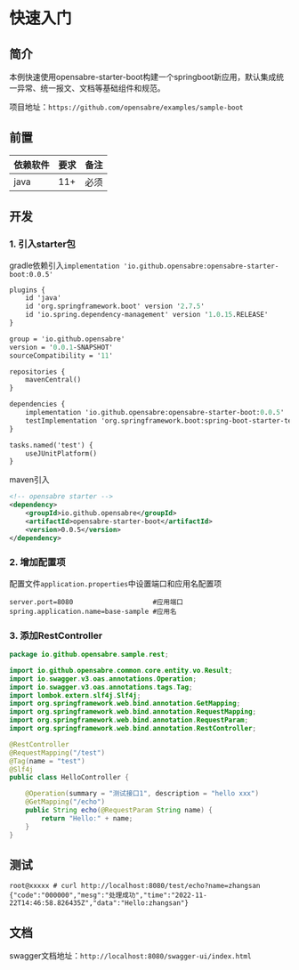 # 快速入门

## 简介

本例快速使用opensabre-starter-boot构建一个springboot新应用，默认集成统一异常、统一报文、文档等基础组件和规范。

项目地址：`https://github.com/opensabre/examples/sample-boot`

## 前置

| 依赖软件        | 要求     | 备注                                                  |
| ------------- | -------- | ---------------------------------------------------- |
| java          | 11+      | 必须                                                  |

## 开发

### 1. 引入starter包

gradle依赖引入`implementation 'io.github.opensabre:opensabre-starter-boot:0.0.5'`

```ASN.1
plugins {
    id 'java'
    id 'org.springframework.boot' version '2.7.5'
    id 'io.spring.dependency-management' version '1.0.15.RELEASE'
}

group = 'io.github.opensabre'
version = '0.0.1-SNAPSHOT'
sourceCompatibility = '11'

repositories {
    mavenCentral()
}

dependencies {
    implementation 'io.github.opensabre:opensabre-starter-boot:0.0.5'
    testImplementation 'org.springframework.boot:spring-boot-starter-test'
}

tasks.named('test') {
    useJUnitPlatform()
}
```

maven引入

```xml
<!-- opensabre starter -->
<dependency>
	<groupId>io.github.opensabre</groupId>
	<artifactId>opensabre-starter-boot</artifactId>
	<version>0.0.5</version>
</dependency>
```

### 2. 增加配置项

配置文件`application.properties`中设置端口和应用名配置项

```
server.port=8080                    #应用端口
spring.application.name=base-sample #应用名
```

### 3. 添加RestController

```java
package io.github.opensabre.sample.rest;

import io.github.opensabre.common.core.entity.vo.Result;
import io.swagger.v3.oas.annotations.Operation;
import io.swagger.v3.oas.annotations.tags.Tag;
import lombok.extern.slf4j.Slf4j;
import org.springframework.web.bind.annotation.GetMapping;
import org.springframework.web.bind.annotation.RequestMapping;
import org.springframework.web.bind.annotation.RequestParam;
import org.springframework.web.bind.annotation.RestController;

@RestController
@RequestMapping("/test")
@Tag(name = "test")
@Slf4j
public class HelloController {

    @Operation(summary = "测试接口1", description = "hello xxx")
    @GetMapping("/echo")
    public String echo(@RequestParam String name) {
        return "Hello:" + name;
    }
}
```

## 测试

```shell
root@xxxxx # curl http://localhost:8080/test/echo?name=zhangsan
{"code":"000000","mesg":"处理成功","time":"2022-11-22T14:46:58.826435Z","data":"Hello:zhangsan"}
```

## 文档

swagger文档地址：`http://localhost:8080/swagger-ui/index.html`
